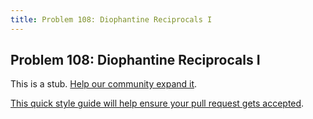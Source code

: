 ```yaml
---
title: Problem 108: Diophantine Reciprocals I
---
```

## Problem 108: Diophantine Reciprocals I

This is a stub. <a href='https://github.com/freecodecamp/guides/tree/master/src/pages/certifications/coding-interview-prep/project-euler/problem-108-diophantine-reciprocals-i/index.md' target='_blank' rel='nofollow'>Help our community expand it</a>.

<a href='https://github.com/freecodecamp/guides/blob/master/README.md' target='_blank' rel='nofollow'>This quick style guide will help ensure your pull request gets accepted</a>.

<!-- The article goes here, in GitHub-flavored Markdown. Feel free to add YouTube videos, images, and CodePen/JSBin embeds  -->
